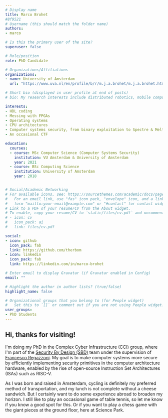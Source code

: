 ```yaml
---
# Display name
title: Marco Brohet
#8f9521
# Username (this should match the folder name)
authors:
- marco

# Is this the primary user of the site?
superuser: false

# Role/position
role: PhD Candidate

# Organizations/Affiliations
organizations:
- name: University of Amsterdam
  url: "https://www.uva.nl/en/profile/b/r/m.j.a.brohet/m.j.a.brohet.html"

# Short bio (displayed in user profile at end of posts)
# bio: My research interests include distributed robotics, mobile computing and programmable matter.

interests:
- HDL coding
- Messing with FPGAs
- Operating systems
- CPU architectures
- Computer systems security, from binary exploitation to Spectre & Meltdown
- An occasional CTF

education:
  courses:
  - course: MSc Computer Science (Computer Systems Security)
    institution: VU Amsterdam & University of Amsterdam
    year: 2021
  - course: BSc Computing Science
    institution: University of Amsterdam
    year: 2018


# Social/Academic Networking
# For available icons, see: https://sourcethemes.com/academic/docs/page-builder/#icons
#   For an email link, use "fas" icon pack, "envelope" icon, and a link in the
#   form "mailto:your-email@example.com" or "#contact" for contact widget.
# Link to a PDF of your resume/CV from the About widget.
# To enable, copy your resume/CV to `static/files/cv.pdf` and uncomment the lines below.
# - icon: cv
#   icon_pack: ai
#   link: files/cv.pdf

social:
- icon: github
  icon_pack: fab
  link: https://github.com/therbom
- icon: linkedin
  icon_pack: fab
  link: https://linkedin.com/in/marco-brohet 

# Enter email to display Gravatar (if Gravatar enabled in Config)
email: ""

# Highlight the author in author lists? (true/false)
highlight_name: false

# Organizational groups that you belong to (for People widget)
#   Set this to `[]` or comment out if you are not using People widget.
user_groups:
- PhD Students
---
```


<h2>Hi, thanks for visiting!</h2>

I'm doing my PhD in the Complex Cyber Infrastructure (CCI) group, where I'm part of the <a href="https://sbd-research.nl/">Security By Design (SBD)</a> team under the supervision of <a href="/author/francesco-regazzoni">Francesco Regazzoni</a>. My goal is to make computer systems more secure by efficiently implementing security primitives in the computer architecture hardware, enabled by the rise of open-source Instruction Set Architectures (ISAs) such as RISC-V.

As I was born and raised in Amsterdam, cycling is definitely my preferred method of transportation, and my lunch is not complete without a cheese sandwich. But I certainly want to do some experience abroad to broaden my horizon. I still like to play an occasional game of table tennis, so let me know if you know a good spot for this. Or if you want to play a chess game with the giant pieces at the ground floor, here at Science Park.
